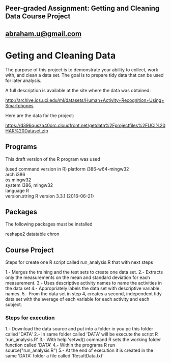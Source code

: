 ## Peer-graded Assignment: Getting and Cleaning Data Course Project
## abraham.u@gmail.com

# Geting and Cleaning Data

The purpose of this project is to demonstrate your ability to collect, work with, and clean a data set. The goal is to prepare tidy data that can be used for later analysis.

A full description is available at the site where the data was obtained:

http://archive.ics.uci.edu/ml/datasets/Human+Activity+Recognition+Using+Smartphones

Here are the data for the project:

https://d396qusza40orc.cloudfront.net/getdata%2Fprojectfiles%2FUCI%20HAR%20Dataset.zip 

## Programs

This draft version of the R program was used

(used command version in R)
platform       i386-w64-mingw32            
arch           i386                        
os             mingw32                     
system         i386, mingw32               
language       R                           
version.string R version 3.3.1 (2016-06-21)

## Packages

The following packages must be installed

reshape2 
datatable 
chron

## Course Project

Steps for create one R script called run_analysis.R that with next steps

1.- Merges the training and the test sets to create one data set.
2.- Extracts only the measurements on the mean and standard deviation for each measurement.
3.- Uses descriptive activity names to name the activities in the data set
4.- Appropriately labels the data set with descriptive variable names.
5.- From the data set in step 4, creates a second, independent tidy data set with the average of each variable for each activity and each subject.

### Steps for execution 

1.- Download the data source and put into a folder in you pc this folder called  'DATA'
2.- In same folder  called  'DATA' will be execute the script R 'run_analysis.R'
3.- With help 'setwd() command R sets the working folder function called 'DATA' 
4.- Within the programa R run source("run_analysis.R")
5.- At the end of execution it is created in the same 'DATA' folder a file called 'ResultData.txt'



